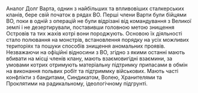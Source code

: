 Аналог Долг
Варта, однин з найбільших та впливовіших сталкерських кланів, бере свій початок в рядах ВО. Перші члени Варти були бійцями ВО, поки в одній з операцій не були відрізані від командування з Великої землі і не дезертирували, поставивши головною метою знищення Островів та тих жахів котрі вони породжують. Основою їх діяльності стало полювання на монстрів, встановлення порядку на усіх можливих територіях та пошуки способів знищення аномальних проявів. Незважаючи на офіційні відносини з ВО, згідно з якими останні мають вбивати на місці членів клану, мають взаємовигідні взаємини, за умовами котрих отримують матеріальну підтримку припасами в обмін на виконання польвих робіт та підтриммку військових. Мають часті конфлікти з бандитами, Синдикатом, Волею, Хранителями та Проклятими на радикальному, ідеологічному підгрунті.